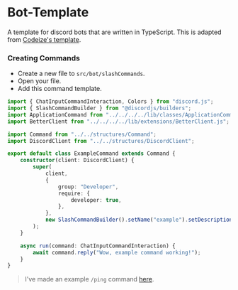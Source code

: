 # Bot-Template
A template for discord bots that are written in TypeScript. This is adapted from [Codeize's template](https://github.com/Codeize/template). 

### Creating Commands

-   Create a new file to `src/bot/slashCommands`.
-   Open your file.
-   Add this command template.

```ts
import { ChatInputCommandInteraction, Colors } from "discord.js";
import { SlashCommandBuilder } from "@discordjs/builders";
import ApplicationCommand from "../../../../lib/classes/ApplicationCommand.js";
import BetterClient from "../../../../lib/extensions/BetterClient.js";

import Command from "../../structures/Command";
import DiscordClient from "../../structures/DiscordClient";

export default class ExampleCommand extends Command {
    constructor(client: DiscordClient) {
        super(
            client,
            {
                group: "Developer",
                require: {
                    developer: true,
                },
            },
            new SlashCommandBuilder().setName("example").setDescription("An example command.")
        );
    }

    async run(command: ChatInputCommandInteraction) {
        await command.reply("Wow, example command working!");
    }
}
```
> I've made an example `/ping` command [here](https://github.com/ArhanCodes/Bot-Template/blob/main/src/bot/slashCommands/ping.ts).
